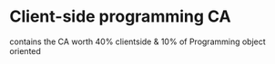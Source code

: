 # Client-side programming CA
 contains the CA worth 40% clientside & 10% of Programming object oriented
